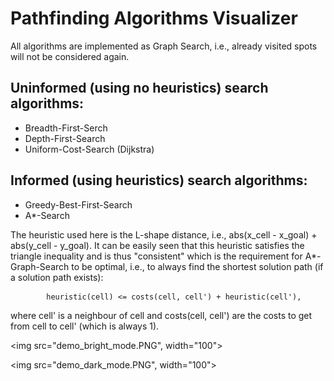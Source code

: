 # Pathfinding Algorithms Visualizer

All algorithms are implemented as Graph Search, i.e., already visited spots will not be considered again.

## Uninformed (using no heuristics) search algorithms:
* Breadth-First-Serch
* Depth-First-Search
* Uniform-Cost-Search (Dijkstra)

## Informed (using heuristics) search algorithms:
* Greedy-Best-First-Search
* A*-Search

The heuristic used here is the L-shape distance, i.e., abs(x_cell - x_goal) + abs(y_cell - y_goal).
It can be easily seen that this heuristic satisfies the triangle inequality and is thus "consistent" which 
is the requirement for A*-Graph-Search to be optimal, i.e., to always find the shortest solution path 
(if a solution path exists):

			heuristic(cell) <= costs(cell, cell') + heuristic(cell'),
			
where cell' is a neighbour of cell and costs(cell, cell') are the costs to get from cell to cell' (which is 
always 1).

<img src="demo_bright_mode.PNG", width="100">

<img src="demo_dark_mode.PNG", width="100"> 
